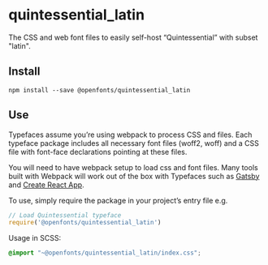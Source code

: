 
# quintessential_latin

The CSS and web font files to easily self-host “Quintessential” with subset "latin".

## Install

`npm install --save @openfonts/quintessential_latin`

## Use

Typefaces assume you’re using webpack to process CSS and files. Each typeface
package includes all necessary font files (woff2, woff) and a CSS file with
font-face declarations pointing at these files.

You will need to have webpack setup to load css and font files. Many tools built
with Webpack will work out of the box with Typefaces such as [Gatsby](https://github.com/gatsbyjs/gatsby)
and [Create React App](https://github.com/facebookincubator/create-react-app).

To use, simply require the package in your project’s entry file e.g.

```javascript
// Load Quintessential typeface
require('@openfonts/quintessential_latin')
```

Usage in SCSS:
```scss
@import "~@openfonts/quintessential_latin/index.css";
```
